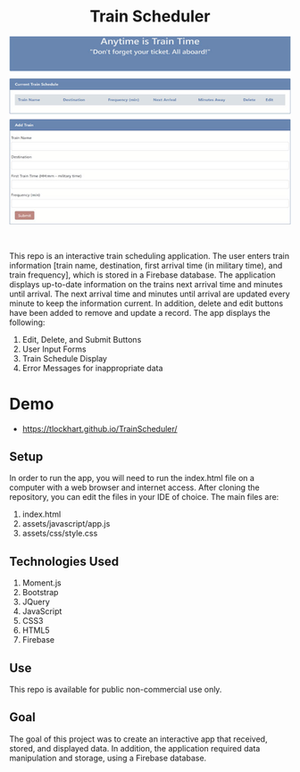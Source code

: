 <h1 align="center">Train Scheduler</h1>
<p align="center"><kbd><img src ="assets/images/trainscheduler.jpg" /></kbd></p><br/>

This repo is an interactive train scheduling application.  The user enters train information [train name, destination, first arrival time (in military time), and train frequency], which is stored in a Firebase database.  The application displays up-to-date information on the trains next arrival time and minutes until arrival.  The next arrival time and minutes until arrival are updated every minute to keep the information current.  In addition, delete and edit buttons have been added to remove and update a record.  The app displays the following:
1. Edit, Delete, and Submit Buttons
1. User Input Forms
1. Train Schedule Display
1. Error Messages for inappropriate data
# Demo
* https://tlockhart.github.io/TrainScheduler/
## Setup
In order to run the app, you will need to run the index.html file on a computer with a web browser and internet access.  After cloning the repository, you can edit the files in your IDE of choice.  The main files are:
1. index.html
1. assets/javascript/app.js
1. assets/css/style.css
## Technologies Used
1. Moment.js
1. Bootstrap
1. JQuery
1. JavaScript
1. CSS3
1. HTML5
1. Firebase
## Use
This repo is available for public non-commercial use only.
## Goal
The goal of this project was to create an interactive app that received, stored, and displayed data.  In addition, the application required data manipulation and storage, using a Firebase database.
